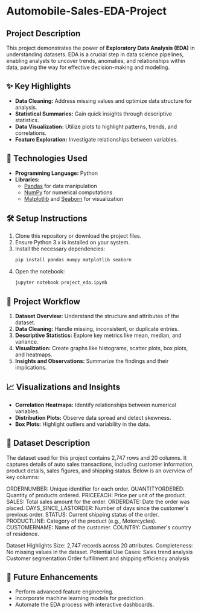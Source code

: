 # Automobile-Sales-EDA-Project
  
## Project Description 
This project demonstrates the power of **Exploratory Data Analysis (EDA)** in understanding datasets. EDA is a crucial step in data science pipelines, enabling analysts to uncover trends, anomalies, and relationships within data, paving the way for effective decision-making and modeling.  

## ✨ Key Highlights  
- **Data Cleaning:** Address missing values and optimize data structure for analysis.  
- **Statistical Summaries:** Gain quick insights through descriptive statistics.  
- **Data Visualization:** Utilize plots to highlight patterns, trends, and correlations.  
- **Feature Exploration:** Investigate relationships between variables.  

## 🚀 Technologies Used  
- **Programming Language:** Python  
- **Libraries:**  
  - [Pandas](https://pandas.pydata.org/) for data manipulation  
  - [NumPy](https://numpy.org/) for numerical computations  
  - [Matplotlib](https://matplotlib.org/) and [Seaborn](https://seaborn.pydata.org/) for visualization  

## 🛠️ Setup Instructions  
1. Clone this repository or download the project files.  
2. Ensure Python 3.x is installed on your system.  
3. Install the necessary dependencies:  
   ```bash  
   pip install pandas numpy matplotlib seaborn  
   ```  
4. Open the notebook:  
   ```bash  
   jupyter notebook project_eda.ipynb  
   ```  

## 📂 Project Workflow  
1. **Dataset Overview:** Understand the structure and attributes of the dataset.  
2. **Data Cleaning:** Handle missing, inconsistent, or duplicate entries.  
3. **Descriptive Statistics:** Explore key metrics like mean, median, and variance.  
4. **Visualization:** Create graphs like histograms, scatter plots, box plots, and heatmaps.  
5. **Insights and Observations:** Summarize the findings and their implications.  

## 📈 Visualizations and Insights  
- **Correlation Heatmaps:** Identify relationships between numerical variables.  
- **Distribution Plots:** Observe data spread and detect skewness.  
- **Box Plots:** Highlight outliers and variability in the data.  

## 📄 Dataset Description  
The dataset used for this project contains 2,747 rows and 20 columns. It captures details of auto sales transactions, including customer information, product details, sales figures, and shipping status. Below is an overview of key columns:

ORDERNUMBER: Unique identifier for each order.
QUANTITYORDERED: Quantity of products ordered.
PRICEEACH: Price per unit of the product.
SALES: Total sales amount for the order.
ORDERDATE: Date the order was placed.
DAYS_SINCE_LASTORDER: Number of days since the customer's previous order.
STATUS: Current shipping status of the order.
PRODUCTLINE: Category of the product (e.g., Motorcycles).
CUSTOMERNAME: Name of the customer.
COUNTRY: Customer's country of residence.

Dataset Highlights
Size: 2,747 records across 20 attributes.
Completeness: No missing values in the dataset.
Potential Use Cases:
Sales trend analysis
Customer segmentation
Order fulfillment and shipping efficiency analysis  

## 🌟 Future Enhancements  
- Perform advanced feature engineering.  
- Incorporate machine learning models for prediction.  
- Automate the EDA process with interactive dashboards.  

